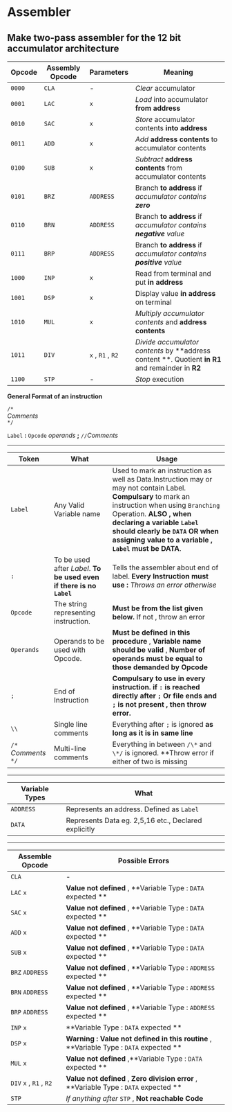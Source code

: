 # Assembler
Make two-pass assembler for the 12 bit accumulator architecture   
--------------------------------------
|Opcode | Assembly Opcode   | Parameters |Meaning |
|-------|--------------------|-----------|------------------|
|`0000`   |     `CLA`            | - |*Clear* accumulator |
|`0001`   |     `LAC`            | `x` |*Load* into accumulator **from address**|
|`0010`   |     `SAC`            | `x` |*Store* accumulator contents **into address**|
|`0011`   |     `ADD`            | `x` |*Add* **address contents** to accumulator contents|
|`0100`   |     `SUB`            | `x` |*Subtract* **address contents** from accumulator contents|
|`0101`   |     `BRZ`            | `ADDRESS` |Branch **to address** if *accumulator contains **zero***|
|`0110`   |     `BRN`            | `ADDRESS` |Branch **to address** if *accumulator contains **negative** value*|
|`0111`   |     `BRP`            | `ADDRESS` |Branch **to address** if *accumulator contains **positive** value*|
|`1000`   |     `INP`            | `x` |Read from terminal and put **in address**|
|`1001`   |     `DSP`            | `x` |Display value **in address** on terminal|
|`1010`   |     `MUL`            | `x` |*Multiply accumulator contents* and **address contents**|
|`1011`   |    `DIV`             | `x` , `R1` , `R2` |*Divide accumulator contents* by **address content **. Quotient **in R1** and remainder in **R2**|
|`1100`   |     `STP`            | -  |*Stop* execution|

**General Format of an instruction**    
  
`/*`    
*Comments*    
`*/`    

`Label` **:** `Opcode` *operands* **;** `//`*Comments*    
  
--------------
|Token |What |Usage|
|-----|-----|-----|
| `Label` |Any Valid Variable name |Used to mark an instruction as well as Data.Instruction may or may not contain Label. **Compulsary** to mark an instruction when using `Branching` Operation. **ALSO , when declaring a variable `Label` should clearly be `DATA` OR when assigning value to a variable , `Label` must be DATA**.| 
|`:` | To be used after *Label*. **To be used even if there is no `Label`**| Tells the assembler about end of label. **Every Instruction must use :** *Throws an error otherwise* |
|`Opcode` | The string representing instruction.|**Must be from the list given below.** If not , throw an error|
|`Operands` | Operands to be used with Opcode. | **Must be defined in this procedure** , **Variable name should be valid** , **Number of operands must be equal to those demanded by Opcode** |
|`;` | End of Instruction | **Compulsary to use in every instruction. if `:` is reached directly after `;` Or file ends and `;` is not present , then throw error.**|
|`\\` | Single line comments | Everything after `;` is ignored **as long as it is in same line**|
|`/*`  *Comments*  `*/` | Multi-line comments | Everything in between `/\*` and  `\*/` is ignored. **Throw error if either of two is missing|  

-----------------------
Variable Types | What |
|-------------|------|
|`ADDRESS` | Represents an address. Defined as `Label`|
|`DATA` | Represents Data eg. 2,5,16 etc., Declared explicitly|

-----------------------------------------------------------------------
Assemble Opcode | Possible Errors|
|--------------|------------------|
|`CLA` |-| 
|`LAC` `x` | **Value not defined** , **Variable Type : `DATA` expected **|
|`SAC` `x` | **Value not defined** , **Variable Type : `DATA` expected **|
|`ADD` `x` | **Value not defined** , **Variable Type : `DATA` expected **|
|`SUB` `x` | **Value not defined** , **Variable Type : `DATA` expected **|
|`BRZ` `ADDRESS` | **Value not defined** , **Variable Type : `ADDRESS` expected **|
|`BRN` `ADDRESS` | **Value not defined** , **Variable Type : `ADDRESS` expected **|
|`BRP` `ADDRESS` | **Value not defined** , **Variable Type : `ADDRESS` expected **|
|`INP` `x` |   **Variable Type : `DATA` expected **|
|`DSP` `x` | **Warning : Value not defined in this routine** , **Variable Type : `DATA` expected **|
|`MUL` `x` | **Value not defined** ,**Variable Type : `DATA` expected **|
|`DIV` `x` , `R1` , `R2`  | **Value not defined** , **Zero division error** , **Variable Type : `DATA` expected **|
|`STP`|*If anything after* `STP` , **Not reachable Code**|
